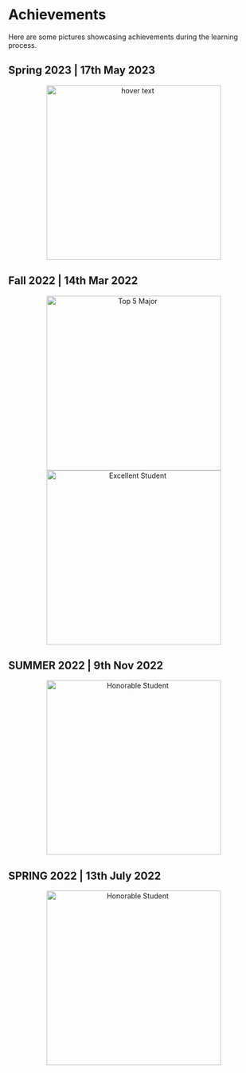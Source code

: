 
# Achievements

Here are some pictures showcasing achievements during the learning process.


## Spring 2023 | 17th May 2023

<p align="center">
  <img src="your_relative_path_here" width="350" title="hover text">
</p>

## Fall 2022 | 14th Mar 2022

<p align="center">
<img src="https://i.ibb.co/0Yc9Djy/image.png" width="350" title="Top 5 Major">
  <img src="https://i.ibb.co/CKBb32R/image.png" width="350" title="Excellent Student">
</p>

## SUMMER 2022 | 9th Nov 2022

<p align="center">
  <img src="https://i.ibb.co/CKBb32R/image.png" width="350" title="Honorable Student">
</p>

## SPRING 2022 | 13th July 2022

<p align="center">
  <img src="https://i.ibb.co/D4Cj8Df/image.png" width="350" title="Honorable Student">
</p>

